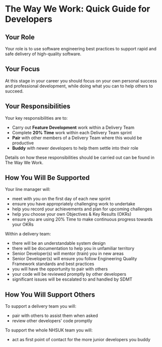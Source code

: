 
# The Way We Work: Quick Guide for Developers

## Your Role

Your role is to use software engineering best practices to support rapid and safe delivery of high-quality software.

## Your Focus

At this stage in your career you should focus on your own personal success and professional development, while doing what you can to help others to succeed.

## Your Responsibilities

Your key responsibilities are to:

- Carry out **Feature Development** work within a Delivery Team 
- Complete **20% Time** work within each Delivery Team sprint
- **Pair** with other members of a Delivery Team where this would be productive
- **Buddy** with newer developers to help them settle into their role

Details on how these responsibilities should be carried out can be found in The Way We Work.

## How You Will Be Supported

Your line manager will:

- meet with you on the first day of each new sprint
- ensure you have appropriately challenging work to undertake
- help you record your achievements and plan for upcoming challenges
- help you choose your own Objectives & Key Results (OKRs)
- ensure you are using 20% Time to make continuous progress towards your OKRs

Within a delivery team:

- there will be an understandable system design
- there will be documentation to help you in unfamiliar territory
- Senior Developer(s) will mentor (train) you in new areas
- Senior Developer(s) will ensure you follow Engineering Quality Framework standards and best practices
- you will have the opportunity to pair with others
- your code will be reviewed promptly by other developers
- significant issues will be escalated to and handled by SDMT

## How You Will Support Others

To support a delivery team you will:

- pair with others to assist them when asked
- review other developers' code promptly

To support the whole NHSUK team you will:

- act as first point of contact for the more junior developers you buddy


